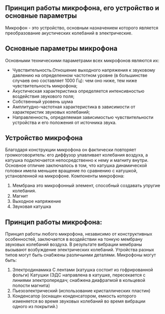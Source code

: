 ## Принцип работы микрофона, его устройство и основные параметры
Микрофон - это устройство, основным назначением которого является преобразование акустических колебаний в электрические.
## Основные параметры микрофона
Основными техническими параметрами всех микрофонов являются их: 
- Чувствительность.Отношение выходного напряжения к звуковому давлению на определенном частотном уровне (в большинстве случаев оно составляет 1000 Гц): чем оно ниже, тем ниже чувствительность микрофона; 
- Акустическая характеристика определяется интенсивностью воздействия звукового поля; 
- Собственный уровень шума
- Амплитудно-частотная характеристика в зависимости от характеристик звуковых колебаний; 
- Направленность, определяемая зависимостью чувствительности устройства и его положения от источника звука.
## Устройство микрофона
Благодаря конструкции микрофона он фактически повторяет громкоговоритель: его диффузор улавливает колебания воздуха, а катушка подключается непосредственно к нему и магниту внутри. Основное отличие заключалось в том, что катушка динамической головки имела меньшее вращение по сравнению с катушкой, установленной на микрофоне.
Компоненты микрофона:
1. Мембрана это микрофонный элемент, способный создавать упругие колебания.
2. Магнит
3. Выходное напряжение
4. Звуковая катушка
## Принцип работы микрофона:
Принцип работы любого микрофона, независимо от конструктивных особенностей, заключается в воздействии на тонкую мембрану звуковых колебаний воздуха. В результате вибрации мембраны вызывают возбуждение электрических колебаний. Утройства разных типов могут быть снабжены различынми деталями. Микрофоны могут быть:
1. Электродинамика С лентами (катушка состоит из гофрированной фольги) Катушки (ЭДС направлена в катушке, пересекается с линиями электропередач; снабжена диафрагмой в кольцевой полости магнита)
2. Пьезоэлектрический (использование кристаллических пластин)
3. Конденсатор (оснащен конденсатором, емкость которого изменяется во время звуковых колебаний во время вибрации одного из покрытий.)
